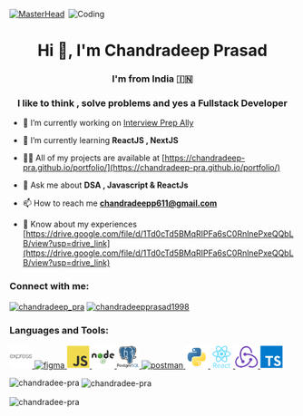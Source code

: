 [![MasterHead](https://mir-s3-cdn-cf.behance.net/project_modules/fs/54b6c068097599.5b50bca476b9b.gif)](https://chandradeep-pra.github.io/portfolio/)
<img align="right" alt="Coding" width="400" src="[https://cdn.dribbble.com/users/116207...](https://media.tenor.com/TyhWL7gJwPgAAAAi/peppo-dance.gif)">
<h1 align="center">Hi 👋, I'm Chandradeep Prasad</h1>
<h3 align="center">I'm from India 🇮🇳</h3>
<h3 align="center">I like to think , solve problems and yes a Fullstack Developer</h3>

- 🔭 I’m currently working on [Interview Prep Ally](https://github.com/Chandradeep-Pra/Interview-Question-Generator)

- 🌱 I’m currently learning **ReactJS , NextJS**

- 👨‍💻 All of my projects are available at [https://chandradeep-pra.github.io/portfolio/](https://chandradeep-pra.github.io/portfolio/)

- 💬 Ask me about **DSA , Javascript & ReactJs**

- 📫 How to reach me **chandradeepp611@gmail.com**

- 📄 Know about my experiences [https://drive.google.com/file/d/1Td0cTd5BMqRIPFa6sC0RnlnePxeQQbLB/view?usp=drive_link](https://drive.google.com/file/d/1Td0cTd5BMqRIPFa6sC0RnlnePxeQQbLB/view?usp=drive_link)

<h3 align="left">Connect with me:</h3>
<p align="left">
<a href="https://twitter.com/chandradeep_pra" target="blank"><img align="center" src="https://raw.githubusercontent.com/rahuldkjain/github-profile-readme-generator/master/src/images/icons/Social/twitter.svg" alt="chandradeep_pra" height="30" width="40" /></a>
<a href="https://in.linkedin.com/in/chandradeepprasad" target="blank"><img align="center" src="https://raw.githubusercontent.com/rahuldkjain/github-profile-readme-generator/master/src/images/icons/Social/linked-in-alt.svg" alt="chandradeepprasad1998" height="30" width="40" /></a>
</p>

<h3 align="left">Languages and Tools:</h3>
<p align="left"> <a href="https://expressjs.com" target="_blank" rel="noreferrer"> <img src="https://raw.githubusercontent.com/devicons/devicon/master/icons/express/express-original-wordmark.svg" alt="express" width="40" height="40"/> </a> <a href="https://www.figma.com/" target="_blank" rel="noreferrer"> <img src="https://www.vectorlogo.zone/logos/figma/figma-icon.svg" alt="figma" width="40" height="40"/> </a> <a href="https://developer.mozilla.org/en-US/docs/Web/JavaScript" target="_blank" rel="noreferrer"> <img src="https://raw.githubusercontent.com/devicons/devicon/master/icons/javascript/javascript-original.svg" alt="javascript" width="40" height="40"/> </a> <a href="https://nodejs.org" target="_blank" rel="noreferrer"> <img src="https://raw.githubusercontent.com/devicons/devicon/master/icons/nodejs/nodejs-original-wordmark.svg" alt="nodejs" width="40" height="40"/> </a> <a href="https://www.postgresql.org" target="_blank" rel="noreferrer"> <img src="https://raw.githubusercontent.com/devicons/devicon/master/icons/postgresql/postgresql-original-wordmark.svg" alt="postgresql" width="40" height="40"/> </a> <a href="https://postman.com" target="_blank" rel="noreferrer"> <img src="https://www.vectorlogo.zone/logos/getpostman/getpostman-icon.svg" alt="postman" width="40" height="40"/> </a> <a href="https://www.python.org" target="_blank" rel="noreferrer"> <img src="https://raw.githubusercontent.com/devicons/devicon/master/icons/python/python-original.svg" alt="python" width="40" height="40"/> </a> <a href="https://reactjs.org/" target="_blank" rel="noreferrer"> <img src="https://raw.githubusercontent.com/devicons/devicon/master/icons/react/react-original-wordmark.svg" alt="react" width="40" height="40"/> </a> <a href="https://redux.js.org" target="_blank" rel="noreferrer"> <img src="https://raw.githubusercontent.com/devicons/devicon/master/icons/redux/redux-original.svg" alt="redux" width="40" height="40"/> </a> <a href="https://www.typescriptlang.org/" target="_blank" rel="noreferrer"> <img src="https://raw.githubusercontent.com/devicons/devicon/master/icons/typescript/typescript-original.svg" alt="typescript" width="40" height="40"/> </a> </p>

<p><img align="left" src="https://github-readme-stats.vercel.app/api/top-langs?username=chandradee-pra&show_icons=true&locale=en&layout=compact" alt="chandradee-pra" /></p>

<p>&nbsp;<img align="center" src="https://github-readme-stats.vercel.app/api?username=chandradee-pra&show_icons=true&locale=en" alt="chandradee-pra" /></p>

<p><img align="center" src="https://github-readme-streak-stats.herokuapp.com/?user=chandradee-pra&" alt="chandradee-pra" /></p>
